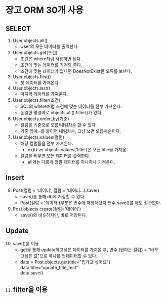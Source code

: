 # 장고 ORM 30개 사용
## SELECT
1. User.objects.all()
    - User의 모든 데이터를 출력한다.
2. User.objects.get(조건)
    - 조건은 where처럼 사용하면 된다.
    - 조건에 맞는 데이터를 가져와 준다.
    - 조건에 맞는 데이터가 없다면 DoesNotExist란 오류를 보낸다.
3. User.objects.first()
    - 첫 데이터를 가져온다.
4. User.objects.last()
    - 마지막 데이터를 가져온다.
5. User.objects.filter(조건)
    - SQL의 where처럼 조건에 맞는 데이터를 전부 가져온다.
    - 동일한 명령어로 objects.all().filter()가 있다.
6. User.objects.order_by(기준)
    - 컬럼을 기준으로 오름/내림차순 할 수 있다.
    - 기준 앞에 -를 붙이면 내림차순, 그냥 쓰면 오름차순이다.
7. User.objects.values(컬럼)
    - 해당 컬럼들을 전부 가져온다.
        - ex)User.objects.values('title')은 모든 title을 가져옴.
    - 컬럼을 비우면 모든 데이터를 출력한다.
        - all과는 다르게 정말 데이터를 하나하나 가져온다.
## Insert
8. Post(컬럼 = '데이터', 컬럼 = '데이터...).save()
    - save()를 통해 db에 저장할 수 있다.
    - Post(컬럼 = '데이터')부분은 변수에 저장해놨다 변수.save()를 해도 상관없다.
9. Post.objects.create(컬럼='데이터')
    - save()와 비슷하지만, 바로 저장된다.
## Update
10. save()를 이용
    - get을 통해 update하고싶은 데이터를 가져온 후, 변수.(원하는 컬럼) = "바꾸고싶은 값"으로 하나를 업데이터할 수 있다.
    - data = Post.objects.get(title="집가고 싶어요")  
    data.title="update_title_test"  
    data.save()
11. filter을 이용
    - 